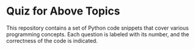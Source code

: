 # Quiz for Above Topics

This repository contains a set of Python code snippets that cover various programming concepts. Each question is labeled with its number, and the correctness of the code is indicated.

